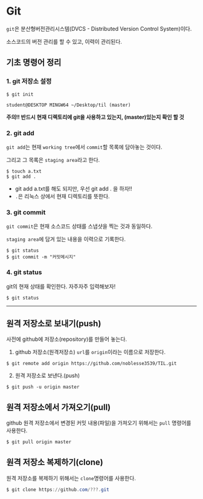 # Git

`git`은 분산형버전관리시스템(DVCS - Distributed Version Control System)이다.

소스코드의 버전 관리를 할 수 있고, 이력이 관리된다.



## 기초 명령어 정리

### 1. git 저장소 설정

```
$ git init
```

```
student@DESKTOP MINGW64 ~/Desktop/til (master)
```

**주의!! 반드시 현재 디렉토리에 git을 사용하고 있는지, (master)있는지 확인 할 것**



### 2. git add

`git add`는 현재 `working tree`에서 `commit`할 목록에 담아놓는 것이다.

그리고 그 목록은 `staging area`라고 한다.

```
$ touch a.txt
$ git add .
```

* git add a.txt를 해도 되지만, 우선 git add . 을 하자!!
* `.`은 리눅스 상에서 현재 디렉토리를 뜻한다.



### 3. git commit

`git commit`은 현재 소스코드 상태를 스냅샷을 찍는 것과 동일하다.

`staging area`에 담겨 있는 내용을 이력으로 기록한다.

```
$ git status
$ git commit -m "커밋메시지"
```



### 4. git status

git의 현재 상태를 확인한다. 자주자주 입력해보자!

```
$ git status
```

---



## 원격 저장소로 보내기(push)

사전에 github에 저장소(repository)를 만들어 놓는다.

1. github 저장소(원격저장소) `url`를 `origin`이라는 이름으로 저장한다.

```
$ git remote add origin https://github.com/noblesse3539/TIL.git
```

2. 원격 저장소로 보낸다.(push)

```
$ git push -u origin master
```



## 원격 저장소에서 가져오기(pull)

github 원격 저장소에서 변경된 커밋 내용(파일)을 가져오기 위해서는 `pull` 명령어를 사용한다.

``` powershell
$ git pull origin master
```



## 원격 저장소 복제하기(clone)

원격 저장소를 복제하기 위해서는 `clone`명령어를 사용한다.

``` powershell
$ git clone https://github.com/???.git
```

